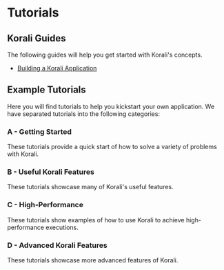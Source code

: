 # Tutorials

## Korali Guides

The following guides will help you get started with Korali's concepts.

+ [Building a Korali Application](tutorials/g0-building-korali.md)

## Example Tutorials

Here you will find tutorials to help you kickstart your own application. We have separated tutorials into the following categories:

### A - Getting Started

These tutorials provide a quick start of how to solve a variety of problems with Korali.

<!--- Tutorials A List --->

### B - Useful Korali Features

These tutorials showcase many of Korali's useful features.

<!--- Tutorials B List --->

### C - High-Performance

These tutorials show examples of how to use Korali to achieve high-performance executions.

<!--- Tutorials C List --->

### D - Advanced Korali Features

These tutorials showcase more advanced features of Korali.

<!--- Tutorials D List --->
